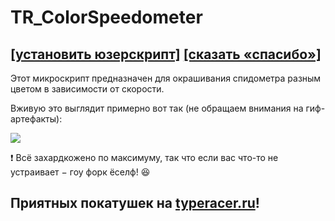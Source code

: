 # TR_ColorSpeedometer
## [[установить юзерскрипт]](../../raw/main/TR_ColorSpeedometer.user.js) [[сказать «спасибо»]](https://typeracer.ru/profile/5/)

Этот микроскрипт предназначен для окрашивания спидометра разным цветом в зависимости от скорости.

Вживую это выглядит примерно вот так (не обращаем внимания на гиф-артефакты):

![](https://i.imgur.com/fPBwKkj.gif)

❗ Всё захардкожено по максимуму, так что если вас что-то не устраивает − гоу форк ёселф! 😆

## Приятных покатушек на [typeracer.ru](https://typeracer.ru/)!
